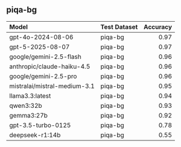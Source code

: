 ## piqa-bg

| Model                        | Test Dataset   |   Accuracy |
|:-----------------------------|:---------------|-----------:|
| gpt-4o-2024-08-06            | piqa-bg        |       0.97 |
| gpt-5-2025-08-07             | piqa-bg        |       0.97 |
| google/gemini-2.5-flash      | piqa-bg        |       0.96 |
| anthropic/claude-haiku-4.5   | piqa-bg        |       0.96 |
| google/gemini-2.5-pro        | piqa-bg        |       0.96 |
| mistralai/mistral-medium-3.1 | piqa-bg        |       0.95 |
| llama3.3:latest              | piqa-bg        |       0.94 |
| qwen3:32b                    | piqa-bg        |       0.93 |
| gemma3:27b                   | piqa-bg        |       0.92 |
| gpt-3.5-turbo-0125           | piqa-bg        |       0.78 |
| deepseek-r1:14b              | piqa-bg        |       0.55 |